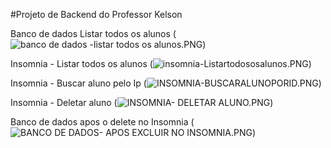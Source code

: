 #Projeto de Backend do Professor Kelson 

Banco de dados Listar todos os alunos 
(![banco de dados -listar todos os alunos.PNG](br/com/alunoonline/api/banco%20de%20dados%20-listar%20todos%20os%20alunos.PNG))

Insomnia - Listar todos os alunos
(![insomnia-Listartodososalunos.PNG](br/com/alunoonline/api/insomnia-Listartodososalunos.PNG))

Insomnia - Buscar aluno pelo Ip
(![INSOMNIA-BUSCARALUNOPORID.PNG](br/com/alunoonline/api/INSOMNIA-BUSCARALUNOPORID.PNG))

Insomnia - Deletar aluno
(![INSOMNIA- DELETAR ALUNO.PNG](br/com/alunoonline/api/INSOMNIA-%20DELETAR%20ALUNO.PNG))

Banco de dados apos o delete no Insomnia
(![BANCO DE DADOS- APOS EXCLUIR NO INSOMNIA.PNG](br/com/alunoonline/api/BANCO%20DE%20DADOS-%20APOS%20EXCLUIR%20NO%20INSOMNIA.PNG))